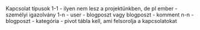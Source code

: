 Kapcsolat típusok
1-1 - ilyen nem lesz a projektünkben, de pl ember - személyi igazolvány
1-n - user - blogposzt vagy blogposzt - komment
n-n - blogposzt - kategória - pivot tábla kell, ami felsorolja a kapcsolatokat